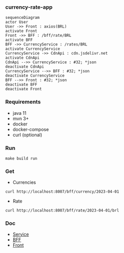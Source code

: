 ### currency-rate-app

```mermaid
sequenceDiagram
actor User
User ->> Front : axios(BRL)
activate Front
Front ->> BFF : /bff/rate/BRL
activate BFF
BFF ->> CurrencyService : /rates/BRL
activate CurrencyService
CurrencyService ->> CdnApi : cdn.jsdelivr.net
activate CdnApi
CdnApi -->> CurrencyService : #32; *json
deactivate CdnApi
CurrencyService -->> BFF : #32; *json
deactivate CurrencyService
BFF -->> Front : #32; *json
deactivate BFF
deactivate Front
```

### Requirements

* java 11
* mvn 3+
* docker
* docker-compose
* curl (optional)

### Run

```shell
make build run
```

### Get

* Currencies
```shell
curl http://localhost:8007/bff/currency/2023-04-01
```
* Rate
```shell
curl http://localhost:8007/bff/rate/2023-04-01/brl
```

### Doc

* [Service](./currency-service/README.md)
* [BFF](./currency-bff/README.md)
* [Front](./currency-front/README.md)